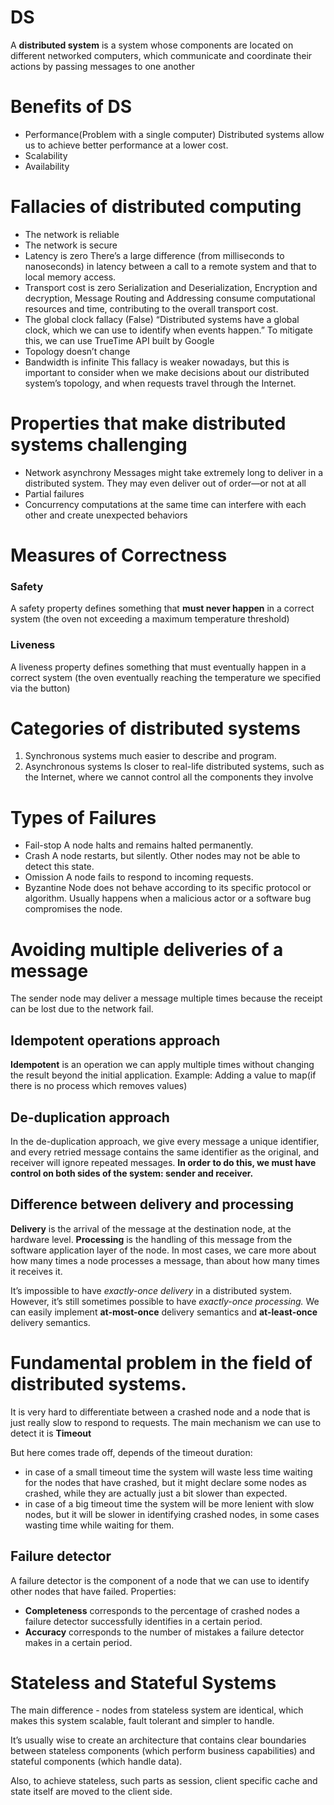 # DS

A **distributed system** is a system whose components are located on different networked computers, which communicate and coordinate their actions by passing messages to one another

# Benefits of DS
- Performance(Problem with a single computer)
Distributed systems allow us to achieve better performance at a lower cost.
- Scalability
- Availability
# Fallacies of distributed computing
- The network is reliable
- The network is secure
- Latency is zero
	There’s a large difference (from milliseconds to nanoseconds) in latency between a call to a remote system and that to local memory access.
- Transport cost is zero
	Serialization and Deserialization, Encryption and decryption,  Message Routing and Addressing consume computational resources and time, contributing to the overall transport cost.
- The global clock fallacy
	(False) “Distributed systems have a global clock, which we can use to identify when events happen.” To mitigate this, we can use TrueTime API built by Google
- Topology doesn’t change
- Bandwidth is infinite
	This fallacy is weaker nowadays, but this is important to consider when we make decisions about our distributed system’s topology, and when requests travel through the Internet.

# Properties that make distributed systems challenging
- Network asynchrony
	Messages might take extremely long to deliver in a distributed system. They may even deliver out of order—or not at all
- Partial failures
- Concurrency
	computations at the same time can interfere with each other and create unexpected behaviors

# Measures of Correctness
### Safety
A safety property defines something that **must never happen** in a correct system (the oven not exceeding a maximum temperature threshold)
### Liveness
A liveness property defines something that must eventually happen in a correct system (the oven eventually reaching the temperature we specified via the button)

# Categories of distributed systems
1.  Synchronous systems
	much easier to describe and program. 
2. Asynchronous systems
	Is closer to real-life distributed systems, such as the Internet, where we cannot control all the components they involve
# Types of Failures
- Fail-stop
	A node halts and remains halted permanently. 
- Crash
	A node restarts, but silently. Other nodes may not be able to detect this state.
- Omission
	A node fails to respond to incoming requests.
- Byzantine
	Node does not behave according to its specific protocol or algorithm. Usually happens when a malicious actor or a software bug compromises the node.
# Avoiding multiple deliveries of a message
The sender node may deliver a message multiple times because the receipt can be lost due to the network fail.
## Idempotent operations approach
**Idempotent** is an operation we can apply multiple times without changing the result beyond the initial application.
Example: Adding a value to map(if there is no process which removes values)
## De-duplication approach
In the de-duplication approach, we give every message a unique identifier, and every retried message contains the same identifier as the original, and receiver will ignore repeated messages. 
**In order to do this, we must have control on both sides of the system: sender and receiver.**
## Difference between delivery and processing
**Delivery** is the arrival of the message at the destination node, at the hardware level.
**Processing** is the handling of this message from the software application layer of the node.
In most cases, we care more about how many times a node processes a message, than about how many times it receives it.

It’s impossible to have _exactly-once delivery_ in a distributed system. However, it’s still sometimes possible to have _exactly-once processing._
We can easily implement **at-most-once** delivery semantics and **at-least-once** delivery semantics.
# Fundamental problem in the field of distributed systems.
It is very hard to differentiate between a crashed node and a node that is just really slow to respond to requests.
The main mechanism we can use to detect it is **Timeout**

But here comes trade off, depends of the timeout duration:
- in case of a small timeout time the system will waste less time waiting for the nodes that have crashed, but it might declare some nodes as crashed, while they are actually just a bit slower than expected.
- in case of a big timeout time the system will be more lenient with slow nodes, but it will be slower in identifying crashed nodes, in some cases wasting time while waiting for them.
## Failure detector
A failure detector is the component of a node that we can use to identify other nodes that have failed.
Properties:
- **Completeness** corresponds to the percentage of crashed nodes a failure detector successfully identifies in a certain period.
- **Accuracy** corresponds to the number of mistakes a failure detector makes in a certain period.
# Stateless and Stateful Systems
The main difference - nodes from stateless system are identical, which makes this system scalable, fault tolerant and simpler to handle.

It’s usually wise to create an architecture that contains clear boundaries between stateless components (which perform business capabilities) and stateful components (which handle data).

Also, to achieve stateless, such parts as session, client specific cache and state itself are moved to the client side.














